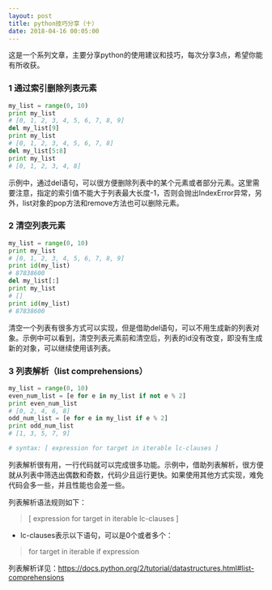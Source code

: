 ```yaml
---
layout: post
title: python技巧分享（十）
date: 2018-04-16 00:05:00
---
```


这是一个系列文章，主要分享python的使用建议和技巧，每次分享3点，希望你能有所收获。

### 1 通过索引删除列表元素

```python
my_list = range(0, 10)
print my_list
# [0, 1, 2, 3, 4, 5, 6, 7, 8, 9]
del my_list[9]
print my_list
# [0, 1, 2, 3, 4, 5, 6, 7, 8]
del my_list[5:8]
print my_list
# [0, 1, 2, 3, 4, 8]
```

示例中，通过del语句，可以很方便删除列表中的某个元素或者部分元素。这里需要注意，指定的索引值不能大于列表最大长度-1，否则会抛出IndexError异常，另外，list对象的pop方法和remove方法也可以删除元素。

### 2 清空列表元素

```python
my_list = range(0, 10)
print my_list
# [0, 1, 2, 3, 4, 5, 6, 7, 8, 9]
print id(my_list)
# 87838600
del my_list[:]
print my_list
# []
print id(my_list)
# 87838600
```

清空一个列表有很多方式可以实现，但是借助del语句，可以不用生成新的列表对象。示例中可以看到，清空列表元素前和清空后，列表的id没有改变，即没有生成新的对象，可以继续使用该列表。

### 3 列表解析（list comprehensions）

```python
my_list = range(0, 10)
even_num_list = [e for e in my_list if not e % 2]
print even_num_list
# [0, 2, 4, 6, 8]
odd_num_list = [e for e in my_list if e % 2]
print odd_num_list
# [1, 3, 5, 7, 9]

# syntax: [ expression for target in iterable lc-clauses ]
```

列表解析很有用，一行代码就可以完成很多功能。示例中，借助列表解析，很方便就从列表中筛选出偶数和奇数，代码少且运行更快。如果使用其他方式实现，难免代码会多一些，并且性能也会差一些。

列表解析语法规则如下：

> [ expression for target in iterable lc-clauses ]

- lc-clauses表示以下语句，可以是0个或者多个：

> for target in iterable if expression

列表解析详见：https://docs.python.org/2/tutorial/datastructures.html#list-comprehensions
